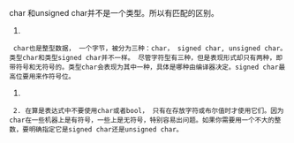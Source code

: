 char 和unsigned char并不是一个类型。所以有匹配的区别。   

1.     

     char也是整型数据， 一个字节，被分为三种：char， signed char, unsigned char。 类型char和类型signed char并不一样。 尽管字符型有三种，但是表现形式却只有两种，即带符号和无符号的。类型char会表现为其中一种，具体是哪种由编译器决定。signed char最高位要用来作符号位。          

1.     

     2. 在算是表达式中不要使用char或者bool， 只有在存放字符或布尔值时才使用它们。因为char在一些机器上是有符号，一些上是无符号，特别容易出问题。如果你需要用一个不大的整数，要明确指定它是signed char还是unsigned char。
